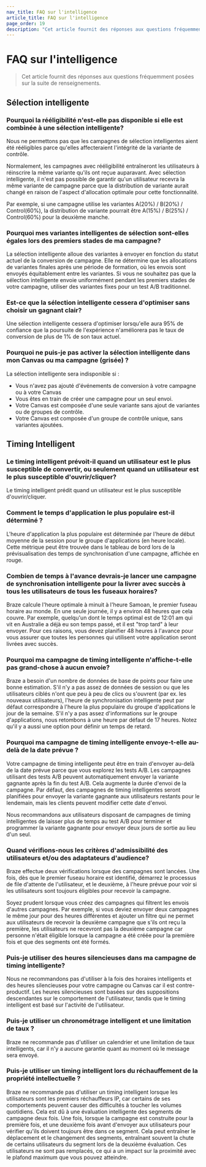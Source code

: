 ```yaml
---
nav_title: FAQ sur l'intelligence
article_title: FAQ sur l'intelligence
page_order: 19
description: "Cet article fournit des réponses aux questions fréquemment posées sur le canal intelligent, la sélection intelligente et le timing intelligent."
---
```


# FAQ sur l'intelligence

> Cet article fournit des réponses aux questions fréquemment posées sur la suite de renseignements.

## Sélection intelligente

### Pourquoi la rééligibilité n'est-elle pas disponible si elle est combinée à une sélection intelligente?

Nous ne permettons pas que les campagnes de sélection intelligentes aient été rééligibles parce qu'elles affecteraient l'intégrité de la variante de contrôle.

Normalement, les campagnes avec rééligibilité entraîneront les utilisateurs à réinscrire la même variante qu'ils ont reçue auparavant. Avec sélection intelligente, il n'est pas possible de garantir qu'un utilisateur recevra la même variante de campagne parce que la distribution de variante aurait changé en raison de l'aspect d'allocation optimale pour cette fonctionnalité.

Par exemple, si une campagne utilise les variantes A(20%) / B(20%) / Control(60%), la distribution de variante pourrait être A(15%) / B(25%) / Control(60%) pour la deuxième manche.

### Pourquoi mes variantes intelligentes de sélection sont-elles égales lors des premiers stades de ma campagne?

La sélection intelligente alloue des variantes à envoyer en fonction du statut actuel de la conversion de campagne. Elle ne détermine que les allocations de variantes finales après une période de formation, où les envois sont envoyés équitablement entre les variantes. Si vous ne souhaitez pas que la sélection intelligente envoie uniformément pendant les premiers stades de votre campagne, utiliser des variantes fixes pour un test A/B traditionnel.

### Est-ce que la sélection intelligente cessera d'optimiser sans choisir un gagnant clair?

Une sélection intelligente cessera d'optimiser lorsqu'elle aura 95% de confiance que la poursuite de l'expérience n'améliorera pas le taux de conversion de plus de 1% de son taux actuel.

### Pourquoi ne puis-je pas activer la sélection intelligente dans mon Canvas ou ma campagne (grisée) ?

La sélection intelligente sera indisponible si :
- Vous n'avez pas ajouté d'événements de conversion à votre campagne ou à votre Canvas
- Vous êtes en train de créer une campagne pour un seul envoi.
- Votre Canvas est composée d'une seule variante sans ajout de variantes ou de groupes de contrôle.
- Votre Canvas est composée d'un groupe de contrôle unique, sans variantes ajoutées.

## Timing Intelligent

### Le timing intelligent prévoit-il quand un utilisateur est le plus susceptible de convertir, ou seulement quand un utilisateur est le plus susceptible d'ouvrir/cliquer?

Le timing intelligent prédit quand un utilisateur est le plus susceptible d'ouvrir/cliquer.

### Comment le temps d'application le plus populaire est-il déterminé ?

L'heure d'application la plus populaire est déterminée par l'heure de début moyenne de la session pour le groupe d'applications (en heure locale). Cette métrique peut être trouvée dans le tableau de bord lors de la prévisualisation des temps de synchronisation d'une campagne, affichée en rouge.

### Combien de temps à l'avance devrais-je lancer une campagne de synchronisation intelligente pour la livrer avec succès à tous les utilisateurs de tous les fuseaux horaires?

Braze calcule l'heure optimale à minuit à l'heure Samoan, le premier fuseau horaire au monde. En une seule journée, il y a environ 48 heures que cela couvre. Par exemple, quelqu'un dont le temps optimal est de 12:01 am qui vit en Australie a déjà eu son temps passé, et il est "trop tard" à leur envoyer. Pour ces raisons, vous devez planifier 48 heures à l'avance pour vous assurer que toutes les personnes qui utilisent votre application seront livrées avec succès.

### Pourquoi ma campagne de timing intelligente n'affiche-t-elle pas grand-chose à aucun envoie?

Braze a besoin d'un nombre de données de base de points pour faire une bonne estimation. S'il n'y a pas assez de données de session ou que les utilisateurs ciblés n'ont que peu à peu de clics ou s'ouvrent (par ex. les nouveaux utilisateurs), l'heure de synchronisation intelligente peut par défaut correspondre à l'heure la plus populaire du groupe d'applications le jour de la semaine. S'il n'y a pas assez d'informations sur le groupe d'applications, nous retombons à une heure par défaut de 17 heures. Notez qu'il y a aussi une option pour définir un temps de retard.

### Pourquoi ma campagne de timing intelligente envoye-t-elle au-delà de la date prévue ?

Votre campagne de timing intelligente peut être en train d'envoyer au-delà de la date prévue parce que vous explorez les tests A/B. Les campagnes utilisant des tests A/B peuvent automatiquement envoyer la variante gagnante après la fin du test A/B. Cela augmente la durée d'envoi de la campagne. Par défaut, des campagnes de timing intelligentes seront planifiées pour envoyer la variante gagnante aux utilisateurs restants pour le lendemain, mais les clients peuvent modifier cette date d'envoi.

Nous recommandons aux utilisateurs disposant de campagnes de timing intelligentes de laisser plus de temps au test A/B pour terminer et programmer la variante gagnante pour envoyer deux jours de sortie au lieu d'un seul.

### Quand vérifions-nous les critères d'admissibilité des utilisateurs et/ou des adaptateurs d'audience?

Braze effectue deux vérifications lorsque des campagnes sont lancées. Une fois, dès que le premier fuseau horaire est identifié, démarrez le processus de file d'attente de l'utilisateur, et le deuxième, à l'heure prévue pour voir si les utilisateurs sont toujours éligibles pour recevoir la campagne.

Soyez prudent lorsque vous créez des campagnes qui filtrent les envois d'autres campagnes. Par exemple, si vous deviez envoyer deux campagnes le même jour pour des heures différentes et ajouter un filtre qui ne permet aux utilisateurs de recevoir la deuxième campagne que s'ils ont reçu la première, les utilisateurs ne recevront pas la deuxième campagne car personne n'était éligible lorsque la campagne a été créée pour la première fois et que des segments ont été formés.

### Puis-je utiliser des heures silencieuses dans ma campagne de timing intelligente?

Nous ne recommandons pas d'utiliser à la fois des horaires intelligents et des heures silencieuses pour votre campagne ou Canvas car il est contre-productif. Les heures silencieuses sont basées sur des suppositions descendantes sur le comportement de l'utilisateur, tandis que le timing intelligent est basé sur l'activité de l'utilisateur.

### Puis-je utiliser un chronométrage intelligent et une limitation de taux ?

Braze ne recommande pas d'utiliser un calendrier et une limitation de taux intelligents, car il n'y a aucune garantie quant au moment où le message sera envoyé.

### Puis-je utiliser un timing intelligent lors du réchauffement de la propriété intellectuelle ?

Braze ne recommande pas d'utiliser un timing intelligent lorsque les utilisateurs sont les premiers réchauffeurs IP, car certains de ses comportements peuvent causer des difficultés à toucher les volumes quotidiens. Cela est dû à une évaluation intelligente des segments de campagne deux fois. Une fois, lorsque la campagne est construite pour la première fois, et une deuxième fois avant d'envoyer aux utilisateurs pour vérifier qu'ils doivent toujours être dans ce segment. Cela peut entraîner le déplacement et le changement des segments, entraînant souvent la chute de certains utilisateurs du segment lors de la deuxième évaluation. Ces utilisateurs ne sont pas remplacés, ce qui a un impact sur la proximité avec le plafond maximum que vous pouvez atteindre. 
